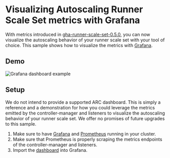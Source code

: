# Visualizing Autoscaling Runner Scale Set metrics with Grafana

With metrics introduced in [gha-runner-scale-set-0.5.0](https://github.com/actions/actions-runner-controller/releases/tag/gha-runner-scale-set-0.5.0), you can now visualize the autoscaling behavior of your runner scale set with your tool of choice. This sample shows how to visualize the metrics with [Grafana](https://grafana.com/).

## Demo

![Grafana dashboard example](grafana-sample.png)

## Setup

We do not intend to provide a supported ARC dashboard. This is simply a reference and a demonstration for how you could leverage the metrics emitted by the controller-manager and listeners to visualize the autoscaling behavior of your runner scale set. We offer no promises of future upgrades to this sample.

1. Make sure to have [Grafana](https://grafana.com/docs/grafana/latest/installation/) and [Prometheus](https://prometheus.io/docs/prometheus/latest/installation/) running in your cluster.
2. Make sure that Prometheus is properly scraping the metrics endpoints of the controller-manager and listeners.
3. Import the [dashboard](ARC-Autoscaling-Runner-Set-Monitoring_1692627561838.json) into Grafana.
